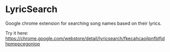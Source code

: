 # LyricSearch
Google chrome extension for searching song names based on their lyrics.

Try it here: https://chrome.google.com/webstore/detail/lyricsearch/fkecahcaoilpnfblfjdhpmppcegoniop
